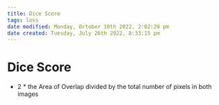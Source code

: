 ```yaml
---
title: Dice Score
tags: loss
date modified: Monday, October 10th 2022, 2:02:29 pm
date created: Tuesday, July 26th 2022, 8:33:15 pm
---
```


# Dice Score
- 2 * the Area of Overlap divided by the total number of pixels in both images


